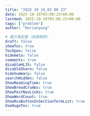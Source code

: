 ```yaml
---
title: "2025 10 16_03 00 23"
date: 2025-10-16T03:00:23+08:00
lastmod: 2025-10-16T03:00:23+08:00
tags: ["problem"]
author: "Dorianyang"

# 展示类配置（按需精简）
draft: false
showToc: true
TocOpen: false
hidemeta: false
comments: true
disableHLJS: false
disableShare: false
hideSummary: false
searchHidden: false
ShowReadingTime: true
ShowBreadCrumbs: true
ShowPostNavLinks: true
ShowWordCount: true
ShowRssButtonInSectionTermList: true
UseHugoToc: true
---
```

